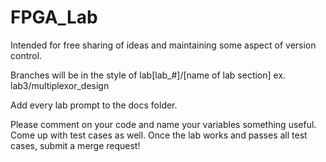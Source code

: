 # FPGA_Lab

Intended for free sharing of ideas and maintaining some aspect of version control.

Branches will be in the style of lab[lab_#]/[name of lab section]
ex. lab3/multiplexor_design

Add every lab prompt to the docs folder. 

Please comment on your code and name your variables something useful.
Come up with test cases as well. Once the lab works and passes all test cases, submit a merge request!
